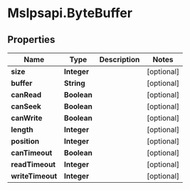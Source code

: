# Mslpsapi.ByteBuffer

## Properties
Name | Type | Description | Notes
------------ | ------------- | ------------- | -------------
**size** | **Integer** |  | [optional] 
**buffer** | **String** |  | [optional] 
**canRead** | **Boolean** |  | [optional] 
**canSeek** | **Boolean** |  | [optional] 
**canWrite** | **Boolean** |  | [optional] 
**length** | **Integer** |  | [optional] 
**position** | **Integer** |  | [optional] 
**canTimeout** | **Boolean** |  | [optional] 
**readTimeout** | **Integer** |  | [optional] 
**writeTimeout** | **Integer** |  | [optional] 


